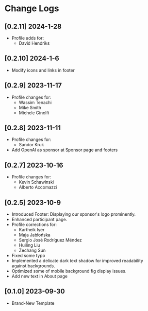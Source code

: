 # Change Logs

## [0.2.11] 2024-1-28

- Profile adds for:
    - David Hendriks

## [0.2.10] 2024-1-6

- Modify icons and links in footer

## [0.2.9] 2023-11-17

- Profile changes for:
    - Wassim Tenachi
    - Mike Smith
    - Michele Ginolfi

## [0.2.8] 2023-11-11

- Profile changes for:
    - Sandor Kruk
- Add OpenAI as sponsor at Sponsor page and footers

## [0.2.7] 2023-10-16

- Profile changes for:
    - Kevin Schawinski
    - Alberto Accomazzi

## [0.2.5] 2023-10-9

- Introduced Footer: Displaying our sponsor's logo prominently.
- Enhanced participant page.
- Profile corrections for:
    - Kartheik Iyer
    - Maja Jabłońska
    - Sergio José Rodríguez Méndez
    - Huiling Liu
    - Zechang Sun
- Fixed some typo
- Implemented a delicate dark text shadow for improved readability against backgrounds.
- Optimized some of mobile background fig display issues.
- Add new text in About page

## [0.1.0] 2023-09-30

- Brand-New Template
